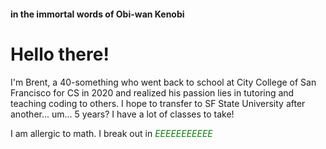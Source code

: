 <!--
**hellapythonic/hellapythonic** is a ✨ _special_ ✨ repository because its `README.md` (this file) appears on your GitHub profile.

Here are some ideas to get you started:

- 🔭 I’m currently working on ...
- 🌱 I’m currently learning ...
- 👯 I’m looking to collaborate on ...
- 🤔 I’m looking for help with ...
- 💬 Ask me about ...
- 📫 How to reach me: ...
- 😄 Pronouns: ...
- ⚡ Fun fact: ...
-->
#### in the immortal words of Obi-wan Kenobi ###
# Hello there! #

I'm Brent, a 40-something who went back to school at City College of San Francisco for CS in 2020 and realized his passion lies in tutoring and teaching coding to others. I hope to transfer to SF State University after another... um... 5 years? I have a lot of classes to take!

I am allergic to math. I break out in *<span style="color: green;">EEEEEEEEEEE</span>*
